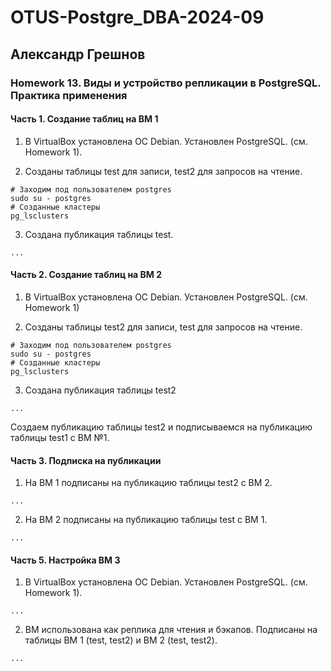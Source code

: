 # OTUS-Postgre_DBA-2024-09
## Александр Грешнов

### Homework 13. Виды и устройство репликации в PostgreSQL. Практика применения  

#### Часть 1. Создание таблиц на ВМ 1
1. В VirtualBox установлена ОС Debian. Установлен PostgreSQL. (см. Homework 1).

2. Созданы таблицы test для записи, test2 для запросов на чтение.

```
# Заходим под пользователем postgres
sudo su - postgres
# Созданные кластеры
pg_lsclusters
```

3. Создана публикация таблицы test.
```
...
```

#### Часть 2. Создание таблиц на ВМ 2
1. В VirtualBox установлена ОС Debian. Установлен PostgreSQL. (см. Homework 1)

2. Созданы таблицы test2 для записи, test для запросов на чтение.

```
# Заходим под пользователем postgres
sudo su - postgres
# Созданные кластеры
pg_lsclusters
```

3. Создана публикация таблицы test2
```
...
```
Создаем публикацию таблицы test2 и подписываемся на публикацию таблицы test1 с ВМ №1.

#### Часть 3. Подписка на публикации
1. На ВМ 1 подписаны на публикацию таблицы test2 с ВМ 2.
```
...
```
2. На ВМ 2 подписаны на публикацию таблицы test с ВМ 1.
```
...
```

#### Часть 5. Настройка ВМ 3
1. В VirtualBox установлена ОС Debian. Установлен PostgreSQL. (см. Homework 1).
```
...
```

2. ВМ использована как реплика для чтения и бэкапов. Подписаны на таблицы ВМ 1 (test, test2) и ВМ 2 (test, test2).
```
...
```


